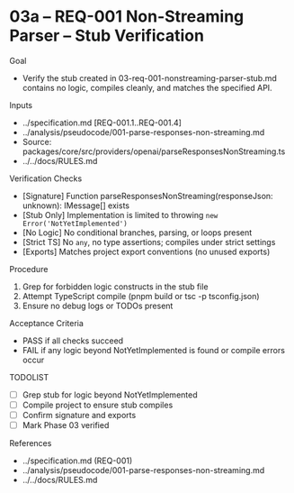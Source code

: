# 03a – REQ-001 Non-Streaming Parser – Stub Verification

Goal
- Verify the stub created in 03-req-001-nonstreaming-parser-stub.md contains no logic, compiles cleanly, and matches the specified API.

Inputs
- ../specification.md [REQ-001.1..REQ-001.4]
- ../analysis/pseudocode/001-parse-responses-non-streaming.md
- Source: packages/core/src/providers/openai/parseResponsesNonStreaming.ts
- ../../docs/RULES.md

Verification Checks
- [Signature] Function parseResponsesNonStreaming(responseJson: unknown): IMessage[] exists
- [Stub Only] Implementation is limited to throwing `new Error('NotYetImplemented')`
- [No Logic] No conditional branches, parsing, or loops present
- [Strict TS] No `any`, no type assertions; compiles under strict settings
- [Exports] Matches project export conventions (no unused exports)

Procedure
1) Grep for forbidden logic constructs in the stub file
2) Attempt TypeScript compile (pnpm build or tsc -p tsconfig.json)
3) Ensure no debug logs or TODOs present

Acceptance Criteria
- PASS if all checks succeed
- FAIL if any logic beyond NotYetImplemented is found or compile errors occur

TODOLIST
- [ ] Grep stub for logic beyond NotYetImplemented
- [ ] Compile project to ensure stub compiles
- [ ] Confirm signature and exports
- [ ] Mark Phase 03 verified

References
- ../specification.md (REQ-001)
- ../analysis/pseudocode/001-parse-responses-non-streaming.md
- ../../docs/RULES.md
